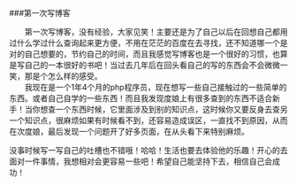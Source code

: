 ###第一次写博客
<p>&ensp;&ensp;&ensp;&ensp;第一次写博客，没有经验，大家见笑！主要还是为了自己以后在回想自己都用过什么学过什么查询起来更方便，不用在茫茫的百度在去寻找，还不知道哪一个是对的自己想要的，节约自己的时间，而且我感觉写博客也是一个很好的习惯，也算是写自己的一本很好的书吧！当过去几年后在回头看自己的写的东西会不会微微一笑，那是个怎么样的感受。</br>
&ensp;&ensp;&ensp;&ensp;我现在是一个1年4个月的php程序员，现在想写一些自己接触过的一些简单的东西。或者自己自学的一些东西！而且我发现度娘上有很多查到的东西不适合新手！当你想查一个东西时候，它里面涉及到别的知识点，这时候你又要反身去查另一个知识点，很麻烦如果有时候看不到，还容易造成误区，一直找不到原因，从而在次度娘，最后发现一个问题开了好多页面，在从头看下来特别麻烦。</p>
<p>没事时候写一写自己的吐槽也不错哦！哈哈！生活也要去体验他的乐趣！开心的去面对一件事情，我想相对会更容易一些吧！希望自己能坚持下去，相信自己会成功！</p>
